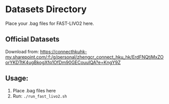 # Datasets Directory

Place your .bag files for FAST-LIVO2 here.

## Official Datasets
Download from: https://connecthkuhk-my.sharepoint.com/:f:/g/personal/zhengcr_connect_hku_hk/ErdFNQtjMxZOorYKDTtK4ugBkogXfq1OfDm90GECouuIQA?e=KngY9Z

## Usage:
1. Place .bag files here
2. Run: `./run_fast_livo2.sh`
